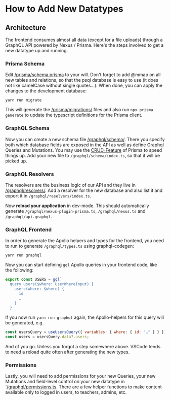 # How to Add New Datatypes

## Architecture

The frontend consumes almost all data (except for a file uploads) through a GraphQL API powered by Nexus / Prisma. Here's the steps involved to get a new datatype up and running.

### Prisma Schema

Edit [/prisma/schema.prisma](/prisma/schema.prisma) to your will. Don't forget to add @mmap on all new tables and relations, so that the psql database is easy to use (it does not like camelCase without single quotes...). When done, you can apply the changes to the development database:

```
yarn run migrate
```

This will generate the [/prisma/migrations/](/prisma/migrations/) files and also run `npx prisma generate` to update the typescript definitions for the Prisma client.

### GraphQL Schema

Now you can create a new schema file [/graphql/schema/](/graphql/schema/). There you specify both which database fields are exposed in the API as well as define Graphql Queries and Mutations. You may use the [CRUD-Feature](https://nexusjs.org/docs/plugins/prisma/overview#example) of Prisma to speed things up. Add your new file to `/graphql/schema/index.ts`, so that it will be picked up.

### GraphQL Resolvers

The resolvers are the business logic of our API and they live in [/graphql/resolvers/](/graphql/resolvers/). Add a resolver for the new database and also list it and export it in `/graphql/resolvers/index.ts`.

Now **reload your application** in dev-mode. This should automatically generate `/graphql/nexus-plugin-prisma.ts`, `/graphql/nexus.ts` and `/graphql/api.graphql`.

### GraphQL Frontend

In order to generate the Apollo helpers and types for the frontend, you need to run to generate `/graphql/types.ts` using graphql-codegen:

```
yarn run graphql
```

Now you can start defining `gql` Apollo queries in your frontend code, like the following:

```javascript
export const USERS = gql`
  query users($where: UserWhereInput) {
    users(where: $where) {
      id
      …
    }
  }
```

If you now run `yarn run graphql` again, the Apollo-helpers for this query will be generated, e.g.

```javascript
const usersQuery = useUsersQuery({ variables: { where: { id: "…" } } });
const users = usersQuery.data?.users;
```

And of you go. Unless you forgot a step somewhere above. VSCode tends to need a reload quite often after generating the new types.

### Permissions

Lastly, you will need to add permissions for your new Queries, your new Mutations and field-level control on your new datatype in `[/graphql/permissions.ts](/graphql/permissions.ts). There are a few helper functions to make content available only to logged in users, to teachers, admins, etc.
